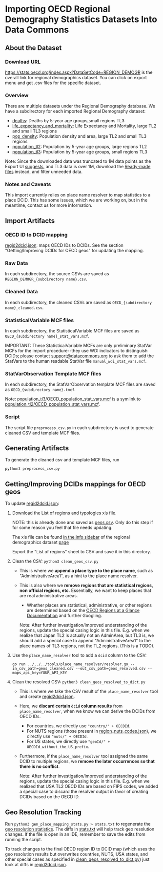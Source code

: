 # Importing OECD Regional Demography Statistics Datasets Into Data Commons

## About the Dataset

### Download URL

<https://stats.oecd.org/index.aspx?DataSetCode=REGION_DEMOGR> is the overall link for regional demographics dataset. You can click on export menu and get .csv files for the specific dataset.

### Overview

There are multiple datasets under the Regional Demography database.
We have a subdirectory for each imported Regional Demography dataset:

- [deaths](deaths): Deaths by 5-year age groups,small regions TL3
- [life_expectancy_and_mortality](life_expectancy_and_mortality): Life Expectancy and Mortality, large TL2 and small TL3 regions
- [pop_density](pop_density): Population density and area, large TL2 and small TL3 regions
- [population_tl2](population_tl2): Population by 5-year age groups, large regions TL2
- [population_tl3](population_tl3): Population by 5-year age groups, small regions TL3

Note: Since the downloaded data was truncated to 1M data points as the Export UI [suggests](https://user-images.githubusercontent.com/4375037/104984023-d068f900-59c2-11eb-9d0e-2d5cb4691677.png), and TL3 data is over 1M, download the [Ready-made files](https://screenshot.googleplex.com/4ypzTDjF9RC9kfJ) instead, and filter unneeded data. 


### Notes and Caveats

This import currently relies on place name resolver to map statistics to a place DCID.
This has some issues, which we are working on, but in the meantime, contact us for more information.

## Import Artifacts

### OECD ID to DCID mapping

[regid2dcid.json](regid2dcid.json): maps OECD IDs to DCIDs. See the section "Getting/Improving DCIDs for OECD geos" for updating the mapping.

### Raw Data

In each subdirectory, the source CSVs are saved as `REGION_DEMOGR_{subdirectory name}.csv`.

### Cleaned Data

In each subdirectory, the cleaned CSVs are saved as `OECD_{subdirectory name}_cleaned.csv`.

### StatisticalVariable MCF files

In each subdirectory, the StatisticalVariable MCF files are saved as `OECD_{subdirectory name}_stat_vars.mcf`.

IMPORTANT: These StatisticalVariable MCFs are only preliminary StatVar MCFs
for the import procedure--they use WDI indicators to distinguish DCIDs;
please contact support@datacommons.org to ask them to add the StatVars to
the human readable StatVar file `manual_wdi_stat_vars.mcf`.

### StatVarObservation Template MCF files

In each subdirectory, the StatVarObservation template MCF files are saved as `OECD_{subdirectory name}.tmcf`.

Note: [population_tl3/OECD_population_stat_vars.mcf](population_tl3/OECD_population_stat_vars.mcf) is a symlink to [population_tl2/OECD_population_stat_vars.mcf](population_tl2/OECD_population_stat_vars.mcf).

### Script

The script file `preprocess_csv.py` in each subdirectory is used to generate cleaned CSV and template MCF files.

## Generating Artifacts

To generate the cleaned csv and template MCF files, run

```bash
python3 preprocess_csv.py
```

## Getting/Improving DCIDs mappings for OECD geos

To update [regid2dcid.json](regid2dcid.json):

1. Download the List of regions and typologies xls file.

   NOTE: this is already done and saved as [geos.csv](geos.csv).
   Only do this step if for some reason you feel that file needs updating.

   The xls file can be found [in the info sidebar](https://screenshot.googleplex.com/4F5bJXpM7tqc7ba) of the regional
   demographics dataset
   [page](https://stats.oecd.org/index.aspx?DataSetCode=REGION_DEMOGR)

   Export the "List of regions" sheet to CSV and save it in this directory.

1. Clean the CSV: `python3 clean_geos_csv.py`

   - This is where we **append a place type to the place name**,
     such as "AdministrativeArea1", as a hint to the place name resolver.
   - This is also where we **remove regions that are statistical
     regions, non official regions, etc.** Essentially, we want to
     keep places that are real administrative areas.

     - Whether places are statistical, administrative, or
       other regions are determined based on the
       [OECD Regions at a Glance Documentation](https://www.oecd-ilibrary.org/sites/reg_glance-2016-en/1/3/1/index.html?itemId=/content/publication/reg_glance-2016-en&_csp_=c935435269a6598b27c5166da7d1ad21&itemIGO=oecd&itemContentType=book#ID1d8692e3-637b-4fdc-9097-245b08f9948a) and further Googling.

     Note: After further investigation/improved understanding of the regions,
     update the special casing logic in this file.
     E.g. when we realize that Japan TL2 is actually not an AdminArea,
     but TL3 is, we should add a special case to append "AdministrativeArea1"
     to the place names of TL3 regions, not the TL2 regions. (This is a TODO).

1. Use the `place_name_resolver` tool to add a `dcid` column to the CSV:

   ```
   go run ../../../tools/place_name_resolver/resolver.go --in_csv_path=geos_cleaned.csv --out_csv_path=geos_resolved.csv --maps_api_key=YOUR_API_KEY
   ```

1. Clean the resolved CSV: `python3 clean_geos_resolved_to_dict.py`

   - This is where we take the CSV result of the `place_name_resolver` tool
     and create [regid2dcid.json](regid2dcid.json).
   - Here, we **discard certain `dcid` column results** from `place_name_resolver`,
     when we know we can derive the DCIDs from OECD IDs.
     - For countries, we directly use `"country/" + OECDId`.
     - For NUTS regions (those present in [region_nuts_codes.json](region_nuts_codes.json)), we directly use `"nuts/" + OECDId`.
     - For US states, we directly use `"geoId/" + OECDId_without_the_US_prefix`.
   - Furthermore, if the `place_name_resolver` tool assigned the same DCID to multiple regions,
     we **remove the later occurrences so that there is no conflict**.

     Note: After further investigation/improved understanding of the regions,
     update the special casing logic in this file.
     E.g. when we realized that USA TL2 OECD IDs are based on FIPS codes,
     we added a special case to discard the resolver output in favor of
     creating DCIDs based on the OECD ID.

## Geo Resolution Tracking

Run `python3 gen_place_mapping_stats.py > stats.txt` to regenerate the
[geo resolution statistics](stats.txt). The diffs in [stats.txt](stats.txt) will help track
geo resolution changes. If the file is open in an IDE, remember to save
the edits from running the script.

To track changes to the final OECD region ID to DCID map (which uses the geo
resolution results but overwrites countries, NUTS, USA states, and other special
cases as specified in
[clean_geos_resolved_to_dict.py](clean_geos_resolved_to_dict.py)) just look at diffs in
[regid2dcid.json](regid2dcid.json).
